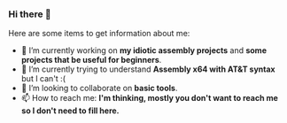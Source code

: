 ### Hi there 👋

Here are some items to get information about me:

- 🔭 I’m currently working on **my idiotic assembly projects** and **some projects that be useful for beginners**.
- 🌱 I’m currently trying to understand **Assembly x64 with AT&T syntax** but I can't :(
- 👯 I’m looking to collaborate on **basic tools**.
- 📫 How to reach me: **I'm thinking, mostly you don't want to reach me so I don't need to fill here.**
